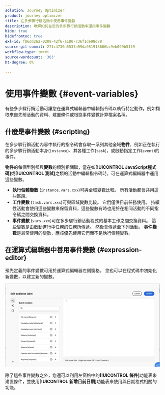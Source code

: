 ```yaml
---
solution: Journey Optimizer
product: journey optimizer
title: 在多步驟行銷活動中使用事件變數
description: 瞭解如何在您的多步驟行銷活動中運用事件變數
hide: true
hidefromtoc: true
exl-id: f86dd262-0209-42f6-a180-736f1de98d78
source-git-commit: 271c4739a5537a99da981913606bc9eb099b5139
workflow-type: tm+mt
source-wordcount: '303'
ht-degree: 0%

---
```


# 使用事件變數 {#event-variables}

有些多步驟行銷活動可讓您在運算式編輯器中編輯指令碼以執行特定動作，例如擷取來自先前活動的資料、建置條件或根據事件變數計算檔案名稱。

## 什麼是事件變數 {#scripting}

在多步驟行銷活動內容中執行的指令碼會存取一系列其他全域&#x200B;**物件**，例如正在執行的多步驟行銷活動本身(`ìnstance`)、其各種工作(`task`)，或啟動指定工作(`event`)的事件。

**物件**&#x200B;的每個型別都與&#x200B;**變數**&#x200B;的類別相關聯，當在如&#x200B;**[!UICONTROL JavaScript程式碼]**&#x200B;或&#x200B;**[!UICONTROL 測試]**&#x200B;之類的活動中編輯指令碼時，可在運算式編輯器中運用這些變數。

* **執行個體變數** (`instance.vars.xxx`)可與全域變數比較。 所有活動都會共用這些區段。
* **工作變數** (`task.vars.xxx`)可與區域變數比較。 它們僅供目前任務使用。 持續性活動會使用這些變數來保留資料，這些變數有時也用於在相同活動的不同指令碼之間交換資料。
* **事件變數** (`vars.xxx`)可在多步驟行銷活動程式的基本工作之間交換資料。 這些變數是由啟動進行中任務的任務所傳遞。 然後會傳遞至下列活動。 **事件變數**&#x200B;是最常使用的變數，應該優先使用它們而不是執行個體變數。

## 在運算式編輯器中善用事件變數 {#expression-editor}

預先定義的事件變數可用於運算式編輯器左側窗格。 您也可以在程式碼中初始化新變數，以建立新的變數。

![](assets/event-variables.png)

除了這些事件變數之外，您還可以利用左窗格中的&#x200B;**[!UICONTROL 條件]**&#x200B;功能表來建置條件，並使用&#x200B;**[!UICONTROL 新增目前日期]**&#x200B;功能表來使用與日期格式相關的功能。
